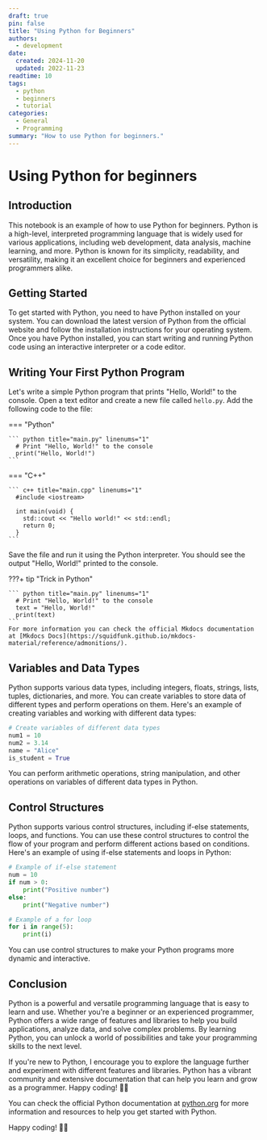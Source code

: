 ```yaml
---
draft: true
pin: false
title: "Using Python for Beginners"
authors:
  - development
date:
  created: 2024-11-20
  updated: 2022-11-23
readtime: 10
tags:
  - python
  - beginners
  - tutorial
categories:
  - General
  - Programming
summary: "How to use Python for beginners."
---
```


# Using Python for beginners

## Introduction

This notebook is an example of how to use Python for beginners. Python is a high-level, interpreted programming language that is widely used for various applications, including web development, data analysis, machine learning, and more. Python is known for its simplicity, readability, and versatility, making it an excellent choice for beginners and experienced programmers alike.

## Getting Started

To get started with Python, you need to have Python installed on your system. You can download the latest version of Python from the official website and follow the installation instructions for your operating system. Once you have Python installed, you can start writing and running Python code using an interactive interpreter or a code editor.

## Writing Your First Python Program

Let's write a simple Python program that prints "Hello, World!" to the console. Open a text editor and create a new file called `hello.py`. Add the following code to the file:

=== "Python"

    ``` python title="main.py" linenums="1"
      # Print "Hello, World!" to the console
      print("Hello, World!") 
    ```

=== "C++"

    ``` c++ title="main.cpp" linenums="1"
      #include <iostream>

      int main(void) {
        std::cout << "Hello world!" << std::endl;
        return 0;
      }
    ```

Save the file and run it using the Python interpreter. You should see the output "Hello, World!" printed to the console.

???+ tip "Trick in Python"

    ``` python title="main.py" linenums="1"
      # Print "Hello, World!" to the console
      text = "Hello, World!"
      print(text) 
    ```
    For more information you can check the official Mkdocs documentation at [Mkdocs Docs](https://squidfunk.github.io/mkdocs-material/reference/admonitions/).

## Variables and Data Types

Python supports various data types, including integers, floats, strings, lists, tuples, dictionaries, and more. You can create variables to store data of different types and perform operations on them. Here's an example of creating variables and working with different data types:

```python title="main.py" linenums="1"
# Create variables of different data types
num1 = 10
num2 = 3.14
name = "Alice"
is_student = True
```

You can perform arithmetic operations, string manipulation, and other operations on variables of different data types in Python.

## Control Structures

Python supports various control structures, including if-else statements, loops, and functions. You can use these control structures to control the flow of your program and perform different actions based on conditions. Here's an example of using if-else statements and loops in Python:

```python title="main.py" linenums="1"
# Example of if-else statement
num = 10
if num > 0:
    print("Positive number")
else:
    print("Negative number")

# Example of a for loop
for i in range(5):
    print(i)
```

You can use control structures to make your Python programs more dynamic and interactive.

## Conclusion

Python is a powerful and versatile programming language that is easy to learn and use. Whether you're a beginner or an experienced programmer, Python offers a wide range of features and libraries to help you build applications, analyze data, and solve complex problems. By learning Python, you can unlock a world of possibilities and take your programming skills to the next level.

If you're new to Python, I encourage you to explore the language further and experiment with different features and libraries. Python has a vibrant community and extensive documentation that can help you learn and grow as a programmer. Happy coding! 🐍🚀


You can check the official Python documentation at [python.org](https://www.python.org/) for more information and resources to help you get started with Python.

Happy coding! 🐍🚀
